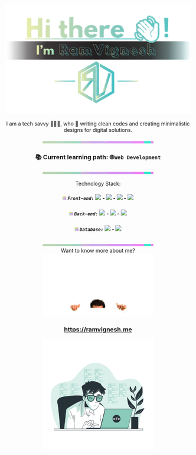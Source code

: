 <!--
**ramvignesh-b/ramvignesh-b** is a ✨ _special_ ✨ repository because its `README.md` (this file) appears on your GitHub profile.

Here are some ideas to get you started:

- 🔭 I’m currently working on ...
- 🌱 I’m currently learning ...
- 👯 I’m looking to collaborate on ...
- 🤔 I’m looking for help with ...
- 💬 Ask me about ...
- 📫 How to reach me: ...
- 😄 Pronouns: ...
- ⚡ Fun fact: ...
-->
<p align="center">
  <img src="https://github.com/ramvignesh-b/ramvignesh-b/blob/master/hi.svg" />
</p>
<p align="center">I am a tech savvy 👨🏾‍💻, who 💖 writing clean codes and creating minimalistic designs for digital
  solutions.</p>
<p align="center">
  <img src="https://github.com/ramvignesh-b/ramvignesh-b/blob/master/line.gif"/>
</p>
<h3 align="center">📚 Current learning path: <strong>🌐<code>Web Development</code></strong></h3>
<p align="center">
  <img src="https://github.com/ramvignesh-b/ramvignesh-b/blob/master/line.gif"/>
</p>
<div align="center">
  Technology Stack:
  <h5 align="center"><img src="https://github.com/ramvignesh-b/ramvignesh-b/blob/master/list.gif" /> <strong><code>Front-end:</code></strong>
    <img src="https://img.icons8.com/color/24/000000/html-5.png"/> - <img src="https://img.icons8.com/color/24/000000/javascript.png"/> - <img src="https://img.icons8.com/color/24/000000/css3.png"/> - <img src="https://img.icons8.com/color/24/000000/react-native.png"/> 
    </h5>
  <h5 align="center"><img src="https://github.com/ramvignesh-b/ramvignesh-b/blob/master/list.gif" /> <strong><code>Back-end:</code></strong>
    <img src="https://img.icons8.com/color/24/000000/python.png"/> - <img src="https://img.icons8.com/windows/24/000000/django.png"/> - <img src="https://img.icons8.com/windows/25/000000/nodejs.png"/>
    </h5>
  <h5 align="center"><img src="https://github.com/ramvignesh-b/ramvignesh-b/blob/master/list.gif" /> <strong><code>Database:</code></strong>
    <img src="https://img.icons8.com/ios/28/000000/mysql-logo.png"/> - <img src="https://img.icons8.com/color/24/000000/mongodb.png"/>
    </h5>
  <p align="center">
    <img src="https://github.com/ramvignesh-b/ramvignesh-b/blob/master/line.gif"/>
    <br/>
    Want to know more about me? <br/>
      <img src="https://github.com/ramvignesh-b/ramvignesh-b/blob/master/below.gif" />
  </p>
  <h3 align="center"><a href="https://ramvignesh.me">https://ramvignesh.me</a></h3>
    <p align="center">
    <img src="https://github.com/ramvignesh-b/ramvignesh-b/blob/master/code.svg" width="300px" />
  </p>
</div>
